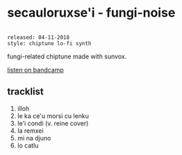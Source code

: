 # secauloruxse'i - fungi-noise

```

released: 04-11-2018
style: chiptune lo-fi synth
```

fungi-related chiptune made with sunvox.

[listen on bandcamp](https://aaoth.bandcamp.com/album/fungi-noise)

## tracklist

1. illoh
2. le ka ce'u morsi cu lenku
3. le'i condi (v. reine cover)
4. la remxei
5. mi na djuno
6. lo catlu
